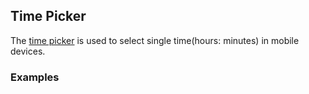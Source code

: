 ## Time Picker

The [time picker](https://material.google.com/components/pickers.html#pickers-time-pickers) is used to select single time(hours: minutes) in mobile devices.

### Examples

